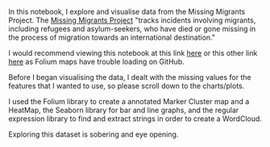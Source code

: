 

In this notebook, I explore and visualise data from the Missing Migrants Project. The [Missing Migrants Project](https://missingmigrants.iom.int/) "tracks incidents involving migrants, including refugees and asylum-seekers, who have died or gone missing in the process of migration towards an international destination."

I would recommend viewing this notebook at this link [here](https://www.kaggle.com/kaggleuser654/missing-migrants-data-exploration) or this other link [here](https://nbviewer.jupyter.org/github/s-balachandran/data-exploration-with-missing-migrants-dataset/blob/master/Missing%20Migrants%20Data%20Exploration%20.ipynb) as Folium maps have trouble loading on GitHub.

Before I began visualising the data, I dealt with the missing values for the features that I wanted to use, so please scroll down to the charts/plots.

I used the Folium library to create a annotated Marker Cluster map and a HeatMap, the Seaborn library for bar and line graphs, and the regular expression library to find and extract strings in order to create a WordCloud.

Exploring this dataset is sobering and eye opening.
